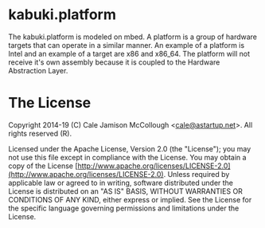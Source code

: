 # kabuki.platform

The kabuki.platform is modeled on mbed. A platform is a group of hardware targets that can operate in a similar manner. An example of a platform is Intel and an example of a target are x86 and x86_64. The platform will not receive it's own assembly because it is coupled to the Hardware Abstraction Layer.

# The License

Copyright 2014-19 (C) Cale Jamison McCollough <<cale@astartup.net>>. All rights reserved (R).

Licensed under the Apache License, Version 2.0 (the "License"); you may not use this file except in compliance with the License. You may obtain a copy of the License [http://www.apache.org/licenses/LICENSE-2.0](http://www.apache.org/licenses/LICENSE-2.0). Unless required by applicable law or agreed to in writing, software distributed under the License is distributed on an "AS IS" BASIS, WITHOUT WARRANTIES OR CONDITIONS OF ANY KIND, either express or implied. See the License for the specific language governing permissions and limitations under the License.
